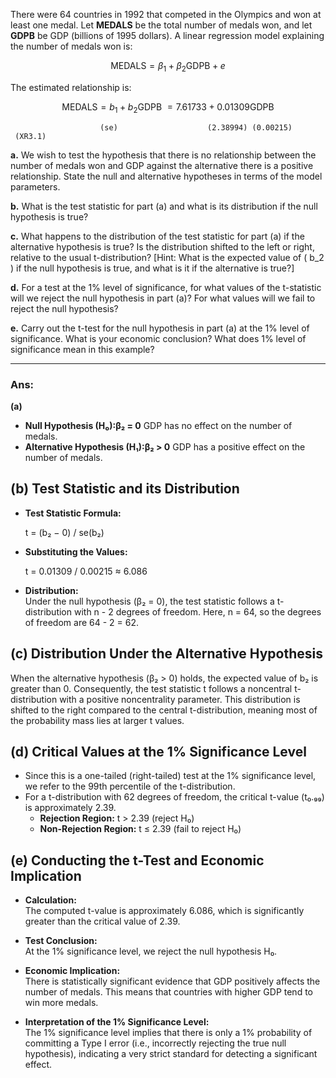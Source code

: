There were 64 countries in 1992 that competed in the Olympics and won at least one medal. Let **MEDALS** be the total number of medals won, and let **GDPB** be GDP (billions of 1995 dollars). A linear regression model explaining the number of medals won is:

$$
\ \text{MEDALS} = \beta_1 + \beta_2 \text{GDPB} + e \
$$

The estimated relationship is:

$$
\ \text{MEDALS} = b_1 + b_2 \text{GDPB} \ = 7.61733 + 0.01309 \text{GDPB} \
$$

                        (se)                    (2.38994) (0.00215)   (XR3.1)

**a.** We wish to test the hypothesis that there is no relationship between the number of medals won and GDP against the alternative there is a positive relationship. State the null and alternative hypotheses in terms of the model parameters.

**b.** What is the test statistic for part (a) and what is its distribution if the null hypothesis is true?

**c.** What happens to the distribution of the test statistic for part (a) if the alternative hypothesis is true? Is the distribution shifted to the left or right, relative to the usual t-distribution? [Hint: What is the expected value of \( b_2 \) if the null hypothesis is true, and what is it if the alternative is true?]

**d.** For a test at the 1% level of significance, for what values of the t-statistic will we reject the null hypothesis in part (a)? For what values will we fail to reject the null hypothesis?

**e.** Carry out the t-test for the null hypothesis in part (a) at the 1% level of significance. What is your economic conclusion? What does 1% level of significance mean in this example?

---
### Ans:

**(a)** 
- **Null Hypothesis (H₀):β₂ = 0** GDP has no effect on the number of medals.
- **Alternative Hypothesis (H₁):β₂ > 0** GDP has a positive effect on the number of medals.

## (b) Test Statistic and its Distribution
- **Test Statistic Formula:**

  t = (b₂ − 0) / se(b₂)
  
- **Substituting the Values:**

  t = 0.01309 / 0.00215 ≈ 6.086

- **Distribution:**  
  Under the null hypothesis (β₂ = 0), the test statistic follows a t-distribution with n - 2 degrees of freedom. Here, n = 64, so the degrees of freedom are 64 - 2 = 62.

## (c) Distribution Under the Alternative Hypothesis
When the alternative hypothesis (β₂ > 0) holds, the expected value of b₂ is greater than 0. Consequently, the test statistic t follows a noncentral t-distribution with a positive noncentrality parameter. This distribution is shifted to the right compared to the central t-distribution, meaning most of the probability mass lies at larger t values.

## (d) Critical Values at the 1% Significance Level
- Since this is a one-tailed (right-tailed) test at the 1% significance level, we refer to the 99th percentile of the t-distribution.
- For a t-distribution with 62 degrees of freedom, the critical t-value (t₀.₉₉) is approximately 2.39.
  - **Rejection Region:** t > 2.39 (reject H₀)
  - **Non-Rejection Region:** t ≤ 2.39 (fail to reject H₀)

## (e) Conducting the t-Test and Economic Implication
- **Calculation:**  
  The computed t-value is approximately 6.086, which is significantly greater than the critical value of 2.39.
  
- **Test Conclusion:**  
  At the 1% significance level, we reject the null hypothesis H₀.

- **Economic Implication:**  
  There is statistically significant evidence that GDP positively affects the number of medals. This means that countries with higher GDP tend to win more medals.

- **Interpretation of the 1% Significance Level:**  
  The 1% significance level implies that there is only a 1% probability of committing a Type I error (i.e., incorrectly rejecting the true null hypothesis), indicating a very strict standard for detecting a significant effect.
